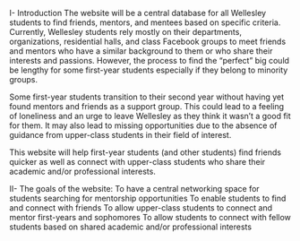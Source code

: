 I- Introduction
The website will be a central database for all Wellesley students to find friends, mentors, and mentees based on specific criteria. Currently, Wellesley students rely mostly on their departments, organizations, residential halls, and class Facebook groups to meet friends and mentors who have a similar background to them or who share their interests and passions. However, the process to find the “perfect” big could be lengthy for some first-year students especially if they belong to minority groups. 

Some first-year students transition to their second year without having yet found mentors and friends as a  support group. This could lead to a feeling of loneliness and an urge to leave Wellesley as they think it wasn’t a good fit for them. It may also lead to missing opportunities due to the absence of guidance from upper-class students in their field of interest. 

This website will help first-year students (and other students) find friends quicker as well as connect with upper-class students who share their academic and/or professional interests. 


II- The goals of the website:
To have a central networking space for students searching for mentorship  opportunities 
To enable students to find and connect with friends
To allow upper-class students to connect and mentor first-years and sophomores
To allow students to connect with fellow students based on shared academic and/or professional interests
